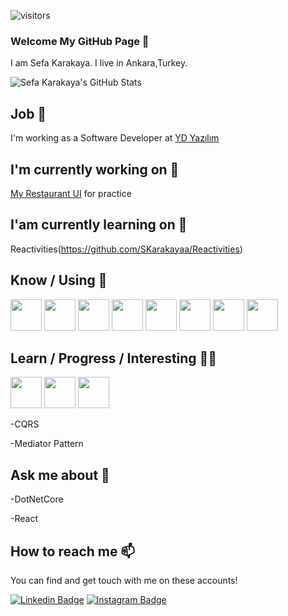 ![visitors](https://img.shields.io/badge/dynamic/json?color=informational&label=visitor%20count&query=value&url=https%3A%2F%2Fapi.countapi.xyz%2Fhit%2Fskarakayaa.skarakayaa%2Freadme)

### Welcome My GitHub Page 👋

I am Sefa Karakaya. I live in Ankara,Turkey.

![Sefa Karakaya's GitHub Stats](https://github-readme-stats.vercel.app/api?username=skarakayaa&show_icons=true)

## Job 🏢

I'm working as a Software Developer at [YD Yazılım](https://ydyazilim.com/tr/)

## I'm currently working on 🔭

<a href="https://github.com/SKarakayaa/MyRestaurant">My Restaurant UI</a> for practice

## I'am currently learning on 🌱

Reactivities(https://github.com/SKarakayaa/Reactivities)

## Know / Using 🧠
<code><a href="https://www.microsoft.com/" target="_blank"><img height="50" src="https://www.vectorlogo.zone/logos/dotnet/dotnet-ar21.svg"></a></code>
<code><a><img height="50" src="https://upload.wikimedia.org/wikipedia/commons/thumb/a/a7/React-icon.svg/512px-React-icon.svg.png"/></a></code>
<code><a><img height="50" src="https://upload.wikimedia.org/wikipedia/commons/thumb/7/7a/C_Sharp_logo.svg/455px-C_Sharp_logo.svg.png" /></a></code>
<code><a><img height="50" src="https://upload.wikimedia.org/wikipedia/commons/thumb/6/6a/JavaScript-logo.png/600px-JavaScript-logo.png"/></a></code>
<code><a><img height="50" src="https://upload.wikimedia.org/wikipedia/commons/thumb/6/61/HTML5_logo_and_wordmark.svg/512px-HTML5_logo_and_wordmark.svg.png"/></a></code>
<code><a><img height="50" src="https://cdn.iconscout.com/icon/free/png-256/redux-283024.png"/></a></code>
<code><a><img height="50" src="https://upload.wikimedia.org/wikipedia/commons/thumb/b/b2/Bootstrap_logo.svg/512px-Bootstrap_logo.svg.png"/></a></code>
<code><a><img height="50" src="https://upload.wikimedia.org/wikipedia/commons/e/ee/.NET_Core_Logo.svg"/></a></code>

## Learn / Progress / Interesting 🧪📖
<code><a><img height="50" src="https://cdn.worldvectorlogo.com/logos/mobx.svg"></a></code>
<code><a><img height="50" src="https://www.tc-web.it/wp-content/uploads/2019/12/TypeScript-logo.png"/></a></code>
<code><a><img height="50" src="https://upload.wikimedia.org/wikipedia/commons/thumb/a/a8/Microsoft_Azure_Logo.svg/187px-Microsoft_Azure_Logo.svg.png"/></a></code>

  -CQRS

  -Mediator Pattern
  
## Ask me about 💬
  
  -DotNetCore
  
  -React
  
## How to reach me 📫

You can find and get touch with me on these accounts!

[![Linkedin Badge](https://img.shields.io/badge/sefakarakaya-follow%20on%20linkedin-blue?style=for-the-badge&logo=linkedin)](https://www.linkedin.com/in/sefakarakaya/)
[![Instagram Badge](https://img.shields.io/badge/sefakarakaya-follow%20on%20instagram-blue?style=for-the-badge&logo=instagram)](https://instagram.com/sefa.karakayaa/)

<!--
**SKarakayaa/SKarakayaa** is a ✨ _special_ ✨ repository because its `README.md` (this file) appears on your GitHub profile.

Here are some ideas to get you started:

- 🔭 I’m currently working on ...
- 🌱 I’m currently learning ...
- 👯 I’m looking to collaborate on ...
- 🤔 I’m looking for help with ...
- 💬 Ask me about ...
- 📫 How to reach me: ...
- 😄 Pronouns: ...
- ⚡ Fun fact: ...
-->



